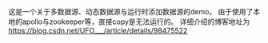 这是一个关于多数据源、动态数据源与运行时添加数据源的demo。
由于使用了本地的apollo与zookeeper等，直接copy是无法运行的。
详细介绍的博客地址为 https://blog.csdn.net/UFO___/article/details/98475522
